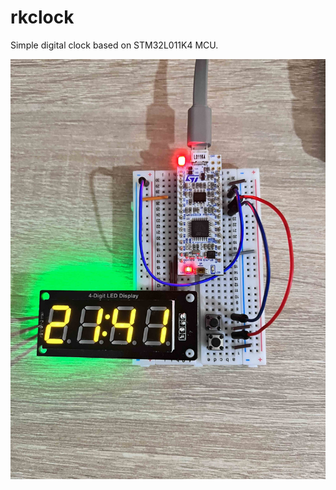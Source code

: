 # rkclock
Simple digital clock based on STM32L011K4 MCU.

![breadboard image](https://raw.githubusercontent.com/rkujawa/rkclock/master/breadboard.jpg)

